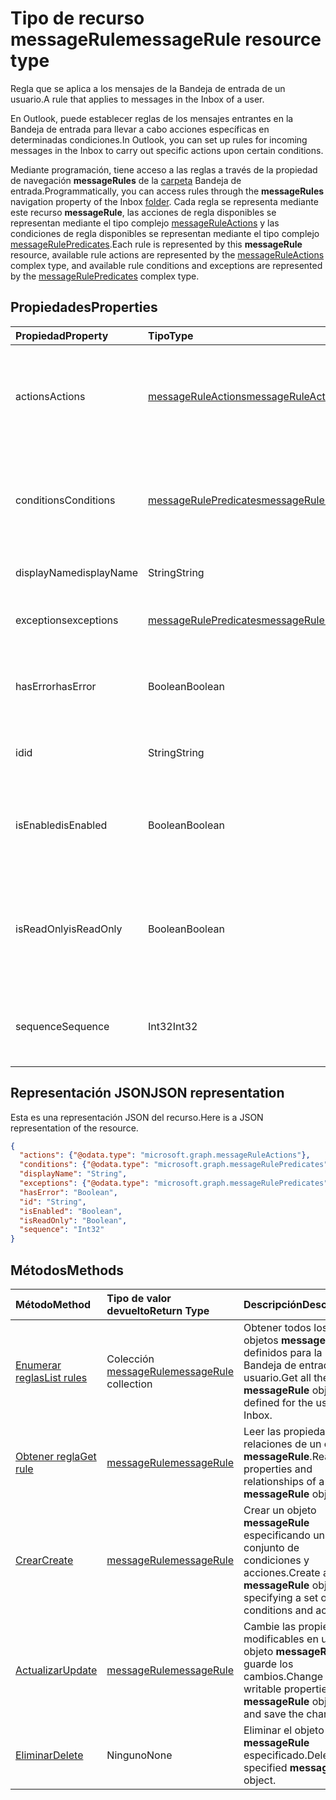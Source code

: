 # <a name="messagerule-resource-type"></a><span data-ttu-id="ccdf8-101">Tipo de recurso messageRule</span><span class="sxs-lookup"><span data-stu-id="ccdf8-101">messageRule resource type</span></span>


<span data-ttu-id="ccdf8-102">Regla que se aplica a los mensajes de la Bandeja de entrada de un usuario.</span><span class="sxs-lookup"><span data-stu-id="ccdf8-102">A rule that applies to messages in the Inbox of a user.</span></span>

<span data-ttu-id="ccdf8-103">En Outlook, puede establecer reglas de los mensajes entrantes en la Bandeja de entrada para llevar a cabo acciones específicas en determinadas condiciones.</span><span class="sxs-lookup"><span data-stu-id="ccdf8-103">In Outlook, you can set up rules for incoming messages in the Inbox to carry out specific actions upon certain conditions.</span></span> 

<span data-ttu-id="ccdf8-104">Mediante programación, tiene acceso a las reglas a través de la propiedad de navegación **messageRules** de la [carpeta](mailfolder.md) Bandeja de entrada.</span><span class="sxs-lookup"><span data-stu-id="ccdf8-104">Programmatically, you can access rules through the **messageRules** navigation property of the Inbox [folder](mailfolder.md).</span></span> <span data-ttu-id="ccdf8-105">Cada regla se representa mediante este recurso **messageRule**, las acciones de regla disponibles se representan mediante el tipo complejo [messageRuleActions](messageruleactions.md) y las condiciones de regla disponibles se representan mediante el tipo complejo [messageRulePredicates](messagerulepredicates.md).</span><span class="sxs-lookup"><span data-stu-id="ccdf8-105">Each rule is represented by this **messageRule** resource, available rule actions are represented by the [messageRuleActions](messageruleactions.md) complex type, and available rule conditions and exceptions are represented by the [messageRulePredicates](messagerulepredicates.md) complex type.</span></span>


## <a name="properties"></a><span data-ttu-id="ccdf8-106">Propiedades</span><span class="sxs-lookup"><span data-stu-id="ccdf8-106">Properties</span></span>
| <span data-ttu-id="ccdf8-107">Propiedad</span><span class="sxs-lookup"><span data-stu-id="ccdf8-107">Property</span></span>     | <span data-ttu-id="ccdf8-108">Tipo</span><span class="sxs-lookup"><span data-stu-id="ccdf8-108">Type</span></span>   |<span data-ttu-id="ccdf8-109">Descripción</span><span class="sxs-lookup"><span data-stu-id="ccdf8-109">Description</span></span>|
|:---------------|:--------|:----------|
| <span data-ttu-id="ccdf8-110">actions</span><span class="sxs-lookup"><span data-stu-id="ccdf8-110">Actions</span></span> | [<span data-ttu-id="ccdf8-111">messageRuleActions</span><span class="sxs-lookup"><span data-stu-id="ccdf8-111">messageRuleActions</span></span>](messageruleactions.md) | <span data-ttu-id="ccdf8-112">Acciones que se van a realizar en un mensaje cuando se cumplan las condiciones correspondientes.</span><span class="sxs-lookup"><span data-stu-id="ccdf8-112">Actions to be taken on a message when the corresponding conditions are fulfilled.</span></span> |
| <span data-ttu-id="ccdf8-113">conditions</span><span class="sxs-lookup"><span data-stu-id="ccdf8-113">Conditions</span></span> | [<span data-ttu-id="ccdf8-114">messageRulePredicates</span><span class="sxs-lookup"><span data-stu-id="ccdf8-114">messageRulePredicates</span></span>](messagerulepredicates.md) | <span data-ttu-id="ccdf8-115">Condiciones que, cuando se cumplan, activarán las acciones correspondientes a esa regla.</span><span class="sxs-lookup"><span data-stu-id="ccdf8-115">Conditions that when fulfilled, will trigger the corresponding actions for that rule.</span></span> |
| <span data-ttu-id="ccdf8-116">displayName</span><span class="sxs-lookup"><span data-stu-id="ccdf8-116">displayName</span></span> | <span data-ttu-id="ccdf8-117">String</span><span class="sxs-lookup"><span data-stu-id="ccdf8-117">String</span></span> | <span data-ttu-id="ccdf8-118">Nombre para mostrar de la regla.</span><span class="sxs-lookup"><span data-stu-id="ccdf8-118">The name of the new formatting rule.</span></span> |
| <span data-ttu-id="ccdf8-119">exceptions</span><span class="sxs-lookup"><span data-stu-id="ccdf8-119">exceptions</span></span> | [<span data-ttu-id="ccdf8-120">messageRulePredicates</span><span class="sxs-lookup"><span data-stu-id="ccdf8-120">messageRulePredicates</span></span>](messagerulepredicates.md) | <span data-ttu-id="ccdf8-121">Condiciones de excepción de la regla.</span><span class="sxs-lookup"><span data-stu-id="ccdf8-121">Exception conditions for the rule.</span></span> |
| <span data-ttu-id="ccdf8-122">hasError</span><span class="sxs-lookup"><span data-stu-id="ccdf8-122">hasError</span></span> | <span data-ttu-id="ccdf8-123">Boolean</span><span class="sxs-lookup"><span data-stu-id="ccdf8-123">Boolean</span></span> | <span data-ttu-id="ccdf8-124">Indica si la regla es una condición de error.</span><span class="sxs-lookup"><span data-stu-id="ccdf8-124">Indicates whether the rule is in an error condition.</span></span> <span data-ttu-id="ccdf8-125">Solo lectura.</span><span class="sxs-lookup"><span data-stu-id="ccdf8-125">Read-only.</span></span> |
| <span data-ttu-id="ccdf8-126">id</span><span class="sxs-lookup"><span data-stu-id="ccdf8-126">id</span></span> |<span data-ttu-id="ccdf8-127">String</span><span class="sxs-lookup"><span data-stu-id="ccdf8-127">String</span></span>|<span data-ttu-id="ccdf8-128">Identificador único de la regla.</span><span class="sxs-lookup"><span data-stu-id="ccdf8-128">The unique identifier of the rule.</span></span> <span data-ttu-id="ccdf8-129">Solo lectura.</span><span class="sxs-lookup"><span data-stu-id="ccdf8-129">Read-only.</span></span>|
| <span data-ttu-id="ccdf8-130">isEnabled</span><span class="sxs-lookup"><span data-stu-id="ccdf8-130">isEnabled</span></span> | <span data-ttu-id="ccdf8-131">Boolean</span><span class="sxs-lookup"><span data-stu-id="ccdf8-131">Boolean</span></span> | <span data-ttu-id="ccdf8-132">Indica si la regla está habilitada para que se aplique a los mensajes.</span><span class="sxs-lookup"><span data-stu-id="ccdf8-132">Indicates whether the rule is enabled to be applied to messages.</span></span> |
| <span data-ttu-id="ccdf8-133">isReadOnly</span><span class="sxs-lookup"><span data-stu-id="ccdf8-133">isReadOnly</span></span> | <span data-ttu-id="ccdf8-134">Boolean</span><span class="sxs-lookup"><span data-stu-id="ccdf8-134">Boolean</span></span> | <span data-ttu-id="ccdf8-135">Indica si la regla es de solo lectura y la API de REST de reglas no la puede modificar ni eliminar.</span><span class="sxs-lookup"><span data-stu-id="ccdf8-135">Indicates if the rule is read-only and cannot be modified or deleted by the rules REST API.</span></span> |
| <span data-ttu-id="ccdf8-136">sequence</span><span class="sxs-lookup"><span data-stu-id="ccdf8-136">Sequence</span></span> | <span data-ttu-id="ccdf8-137">Int32</span><span class="sxs-lookup"><span data-stu-id="ccdf8-137">Int32</span></span> | <span data-ttu-id="ccdf8-138">Indica el orden en que se ejecuta la regla entre otras reglas.</span><span class="sxs-lookup"><span data-stu-id="ccdf8-138">Indicates the order in which the rule is executed, among other rules.</span></span> |


## <a name="json-representation"></a><span data-ttu-id="ccdf8-139">Representación JSON</span><span class="sxs-lookup"><span data-stu-id="ccdf8-139">JSON representation</span></span>
<span data-ttu-id="ccdf8-140">Esta es una representación JSON del recurso.</span><span class="sxs-lookup"><span data-stu-id="ccdf8-140">Here is a JSON representation of the resource.</span></span>

<!-- {
  "blockType": "resource",
  "optionalProperties": [
   ],
  "@odata.type": "microsoft.graph.messageRule"
}-->

```json
{
  "actions": {"@odata.type": "microsoft.graph.messageRuleActions"},
  "conditions": {"@odata.type": "microsoft.graph.messageRulePredicates"},
  "displayName": "String",
  "exceptions": {"@odata.type": "microsoft.graph.messageRulePredicates"},
  "hasError": "Boolean",
  "id": "String",
  "isEnabled": "Boolean",
  "isReadOnly": "Boolean",
  "sequence": "Int32"
}

```

## <a name="methods"></a><span data-ttu-id="ccdf8-141">Métodos</span><span class="sxs-lookup"><span data-stu-id="ccdf8-141">Methods</span></span>
| <span data-ttu-id="ccdf8-142">Método</span><span class="sxs-lookup"><span data-stu-id="ccdf8-142">Method</span></span>           | <span data-ttu-id="ccdf8-143">Tipo de valor devuelto</span><span class="sxs-lookup"><span data-stu-id="ccdf8-143">Return Type</span></span>    |<span data-ttu-id="ccdf8-144">Descripción</span><span class="sxs-lookup"><span data-stu-id="ccdf8-144">Description</span></span>|
|:---------------|:--------|:----------|
|[<span data-ttu-id="ccdf8-145">Enumerar reglas</span><span class="sxs-lookup"><span data-stu-id="ccdf8-145">List rules</span></span>](../api/mailfolder_list_messagerules.md) | <span data-ttu-id="ccdf8-146">Colección [messageRule](messagerule.md)</span><span class="sxs-lookup"><span data-stu-id="ccdf8-146">[messageRule](messagerule.md) collection</span></span> |<span data-ttu-id="ccdf8-147">Obtener todos los objetos **messageRule** definidos para la Bandeja de entrada del usuario.</span><span class="sxs-lookup"><span data-stu-id="ccdf8-147">Get all the **messageRule** objects defined for the user's Inbox.</span></span>|
|[<span data-ttu-id="ccdf8-148">Obtener regla</span><span class="sxs-lookup"><span data-stu-id="ccdf8-148">Get rule</span></span>](../api/messagerule_get.md) | [<span data-ttu-id="ccdf8-149">messageRule</span><span class="sxs-lookup"><span data-stu-id="ccdf8-149">messageRule</span></span>](messagerule.md) |<span data-ttu-id="ccdf8-150">Leer las propiedades y relaciones de un objeto **messageRule**.</span><span class="sxs-lookup"><span data-stu-id="ccdf8-150">Read the properties and relationships of a **messageRule** object.</span></span>|
|[<span data-ttu-id="ccdf8-151">Crear</span><span class="sxs-lookup"><span data-stu-id="ccdf8-151">Create</span></span>](../api/mailfolder_post_messagerules.md) | [<span data-ttu-id="ccdf8-152">messageRule</span><span class="sxs-lookup"><span data-stu-id="ccdf8-152">messageRule</span></span>](messagerule.md) |<span data-ttu-id="ccdf8-153">Crear un objeto **messageRule** especificando un conjunto de condiciones y acciones.</span><span class="sxs-lookup"><span data-stu-id="ccdf8-153">Create a **messageRule** object by specifying a set of conditions and actions.</span></span>|
|[<span data-ttu-id="ccdf8-154">Actualizar</span><span class="sxs-lookup"><span data-stu-id="ccdf8-154">Update</span></span>](../api/messagerule_update.md) | [<span data-ttu-id="ccdf8-155">messageRule</span><span class="sxs-lookup"><span data-stu-id="ccdf8-155">messageRule</span></span>](messagerule.md) |<span data-ttu-id="ccdf8-156">Cambie las propiedades modificables en un objeto **messageRule** y guarde los cambios.</span><span class="sxs-lookup"><span data-stu-id="ccdf8-156">Change writable properties on a **messageRule** object and save the changes.</span></span> |
|[<span data-ttu-id="ccdf8-157">Eliminar</span><span class="sxs-lookup"><span data-stu-id="ccdf8-157">Delete</span></span>](../api/messagerule_delete.md) | <span data-ttu-id="ccdf8-158">Ninguno</span><span class="sxs-lookup"><span data-stu-id="ccdf8-158">None</span></span> |<span data-ttu-id="ccdf8-159">Eliminar el objeto **messageRule** especificado.</span><span class="sxs-lookup"><span data-stu-id="ccdf8-159">Delete the specified **messageRule** object.</span></span> |

<!-- uuid: 8fcb5dbc-d5aa-4681-8e31-b001d5168d79
2015-10-25 14:57:30 UTC -->
<!-- {
  "type": "#page.annotation",
  "description": "messageRule resource",
  "keywords": "",
  "section": "documentation",
  "tocPath": ""
}-->
